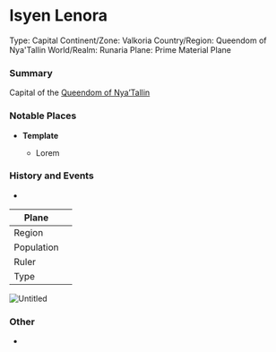 # Isyen Lenora

Type: Capital
Continent/Zone: Valkoria
Country/Region: Queendom of Nya'Tallin
World/Realm: Runaria
Plane: Prime Material Plane

### Summary

Capital of the [Queendom of Nya’Tallin](Queendom%20of%20Nya%E2%80%99Tallin%20cd93d0f7f358493288358dfc3baef5b6.md) 

### Notable Places

- **Template**
    
    
    - Lorem

### History and Events

-

| Plane |  |
| --- | --- |
| Region |  |
| Population |  |
| Ruler |  |
| Type |  |

![Untitled](Untitled%2016.png)

### Other

-